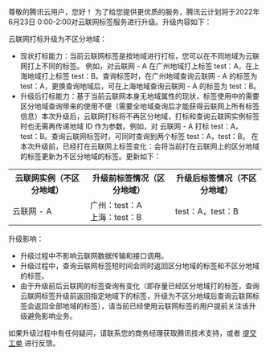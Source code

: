 尊敬的腾讯云用户，您好！
为了给您提供更优质的服务，腾讯云计划将于2022年6月23日 0:00-2:00对云联网标签服务进行升级。升级内容如下：

云联网打标升级为不区分地域：
- 现状打标能力：当前云联网标签是按地域进行打标，您可以在不同地域为云联网打上不同的标签。
例如，对云联网 - A 在广州地域打上标签 test：A，在上海地域打上标签 test：B。查询标签时，在广州地域查询云联网 - A 的标签为 test：A，更换查询地域后，可在上海地域查询云联网 - A 的标签为 test：B。
- 升级后打标能力：基于当前云联网本身无地域属性的现状，标签使用中的需要区分地域查询带来的使用不便（需要全地域查询后才能获得云联网上所有标签信息）本次升级后，云联网打标将不再区分地域，打标和查询云联网实例标签时也无需再传递地域 ID 作为参数。例如，对 云联网 - A 打标 test：A，test：B。查询云联网标签时，可同时查询到两个标签 test：A，test：B。
在本次升级前，已经打在云联网上标签变化：会将当前打在云联网上的区分地域的标签更新为不区分地域的标签。更新如下：
<table>
<tr>
<th>云联网实例（不区分地域）</th>
<th>升级前标签情况（区分地域）</th>
<th>升级后标签情况（不区分地域）</th>
</tr>
<tr>
<td>云联网 - A	</td>
<td>广州：test：A</br>
上海：test：B</td>
<td>test：A，test：B</td>
</tr>
<table>

升级影响：
- 升级过程中不影响云联网数据传输和接口调用。
- 升级过程中，查询云联网标签短时间会同时返回区分地域的标签和不区分地域的标签。
- 由于升级前后云联网的标签查询有变化（即存量已经区分地域打的标签，查询云联网标签升级前返回指定地域下的标签，升级为不区分地域后查询云联网标签会返回全部地域的标签），请当前已经使用云联网标签的用户提前关注该升级避免影响业务。


如果升级过程中有任何疑问，请联系您的商务经理获取腾讯技术支持，或者 [提交工单](https://console.cloud.tencent.com/workorder/category) 进行反馈。
